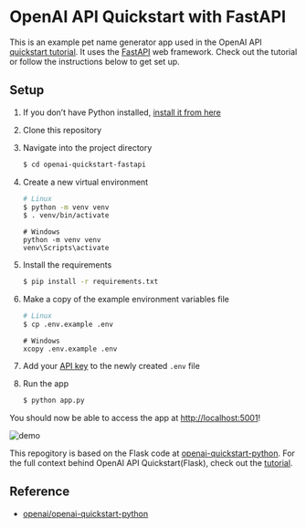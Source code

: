 # OpenAI API Quickstart with FastAPI

This is an example pet name generator app used in the OpenAI API [quickstart tutorial](https://beta.openai.com/docs/quickstart). It uses the [FastAPI](https://fastapi.tiangolo.com/) web framework. Check out the tutorial or follow the instructions below to get set up.

## Setup

1. If you don’t have Python installed, [install it from here](https://www.python.org/downloads/)

2. Clone this repository

3. Navigate into the project directory

   ```bash
   $ cd openai-quickstart-fastapi
   ```

4. Create a new virtual environment

   ```bash
   # Linux
   $ python -m venv venv
   $ . venv/bin/activate
   ```

   ```shell
   # Windows
   python -m venv venv
   venv\Scripts\activate
   ```

5. Install the requirements

   ```bash
   $ pip install -r requirements.txt
   ```

6. Make a copy of the example environment variables file

   ```bash
   # Linux
   $ cp .env.example .env
   ```

   ```shell
   # Windows
   xcopy .env.example .env
   ```

7. Add your [API key](https://beta.openai.com/account/api-keys) to the newly created `.env` file

8. Run the app

   ```bash
   $ python app.py
   ```
You should now be able to access the app at [http://localhost:5001](http://localhost:5001)! 

   ![demo](https://user-images.githubusercontent.com/59533593/173504130-6b36bad6-267a-45b2-96b9-14abe9493ad1.gif)
   
This repogitory is based on the Flask code at [openai-quickstart-python](https://github.com/openai/openai-quickstart-python). For the full context behind OpenAI API Quickstart(Flask), check out the [tutorial](https://beta.openai.com/docs/quickstart).

## Reference

- [openai/openai-quickstart-python](https://github.com/openai/openai-quickstart-python)



